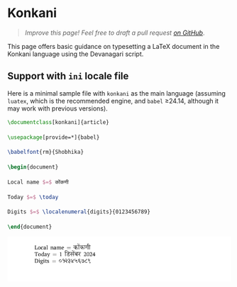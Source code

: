 # Konkani

<blockquote>
  <p><em>Improve this page! Feel free to draft a pull request <a href="https://github.com/latex3/babel/tree/docs/docs">on GitHub</a></em>.</p>
</blockquote>

This page offers basic guidance on typesetting a LaTeX document in the
Konkani language using the Devanagari script.

## Support with `ini` locale file

Here is a minimal sample file with `konkani` as the main language
(assuming `luatex`, which is the recommended engine, and `babel` ≥24.14,
although it may work with previous versions).

```tex
\documentclass[konkani]{article}

\usepackage[provide=*]{babel}

\babelfont{rm}{Shobhika}

\begin{document}

Local name $=$ कोंकणी

Today $=$ \today

Digits $=$ \localenumeral{digits}{0123456789}

\end{document}
```

![](../media/locale-konkani.png)